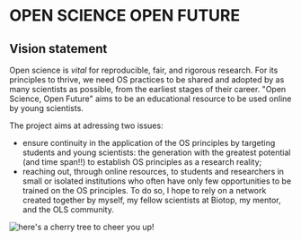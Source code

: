 # OPEN SCIENCE OPEN FUTURE
## Vision statement

Open science is _vital_ for reproducible, fair, and rigorous research. For its principles to thrive, we need OS practices to be shared and adopted by as many scientists as possible, from the earliest stages of their career. 
"Open Science, Open Future" aims to be an educational resource to be used online by young scientists.

The project aims at adressing two issues:
- ensure continuity in the application of the OS principles by targeting students and young scientists: the generation with the greatest potential (and time span!!) to establish OS principles as a research reality;
- reaching out, through online resources, to students and researchers in small or isolated institutions who often have only few opportunities to be trained on the OS principles. To do so, I hope to rely on a network created together by myself, my fellow scientists at Biotop, my mentor, and the OLS community.

![here's a cherry tree to cheer you up!](https://www.google.com/url?sa=i&url=https%3A%2F%2Fwww.lowes.com%2Fpd%2FBrighter-Blooms-2-06-Quart-Kwanzan-Cherry-Tree-Flowering-tree-N-A%2F1000957516&psig=AOvVaw3ylrKkuO9fDYpbOJTOvHD9&ust=1648572296358000&source=images&cd=vfe&ved=0CAsQjRxqFwoTCJjbhuKg6fYCFQAAAAAdAAAAABAD)


